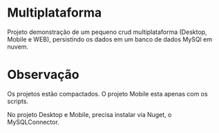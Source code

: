 # Multiplataforma
Projeto demonstração de um pequeno crud multiplataforma (Desktop, Mobile e WEB), persistindo os dados em um banco de dados MySQl em nuvem.

# Observação
Os projetos estão compactados.
O projeto Mobile esta apenas com os scripts.

No projeto Desktop e Mobile, precisa instalar via Nuget, o MySQLConnector.
